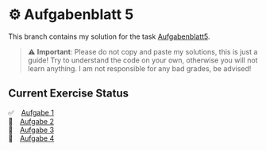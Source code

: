 # ⚙️  Aufgabenblatt 5
This branch contains my solution for the task [Aufgabenblatt5](https://tuwel.tuwien.ac.at/mod/resource/view.php?id=879031).

> :warning: **Important**: Please do not copy and paste my solutions, this is just a guide! Try to understand the code on your own, otherwise you will not learn anything. I am not responsible for any bad grades, be advised!


## Current Exercise Status
✅ ⠀[Aufgabe 1](https://github.com/MarvinAsmen/Einfuehrung_In_Die_Programmierung_1/blob/Aufgabenblatt5/Aufgabenblatt5/src/Aufgabe1.java)</br>
🚧 ⠀[Aufgabe 2](https://github.com/MarvinAsmen/Einfuehrung_In_Die_Programmierung_1/blob/Aufgabenblatt5/Aufgabenblatt5/src/Aufgabe2.java)</br>
🚧 ⠀[Aufgabe 3](https://github.com/MarvinAsmen/Einfuehrung_In_Die_Programmierung_1/blob/Aufgabenblatt5/Aufgabenblatt5/src/Aufgabe3.java)</br>
🚧 ⠀[Aufgabe 4](https://github.com/MarvinAsmen/Einfuehrung_In_Die_Programmierung_1/blob/Aufgabenblatt5/Aufgabenblatt5/src/Aufgabe4.java)</br>
